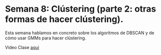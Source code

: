 # Semana 8: Clústering (parte 2: otras formas de hacer clústering).  

Esta semana hablamos en concreto sobre los algoritmos de DBSCAN y de cómo usar GMMs para hacer clústering. 

Video Clase [aqui]()
